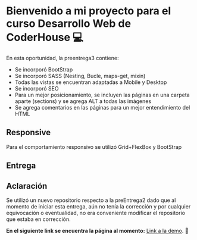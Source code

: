# Bienvenido a mi proyecto para el curso Desarrollo Web de CoderHouse 💻

En esta oportunidad, la preentrega3 contiene:

-   Se incorporó BootStrap
-   Se incorporó SASS (Nesting, Bucle, maps-get, mixin)
-   Todas las vistas se encuentran adaptadas a Mobile y Desktop
-   Se incorporó SEO
-   Para un mejor posicionamiento, se incluyen las páginas en una carpeta aparte (sections) y se agrega ALT a todas las imágenes
-   Se agrega comentarios en las páginas para un mejor entendimiento del HTML

## Responsive

Para el comportamiento responsivo se utilizó Grid+FlexBox y BootStrap

## Entrega

## Aclaración
Se utilizó un nuevo repositorio respecto a la preEntrega2 dado que al momento de iniciar esta entrega, aún no tenía la corrección y por cualquier equivocación o eventualidad, no era conveniente modificar el repositorio que estaba en corrección.

**En el siguiente link se encuentra la página al momento:** [Link a la demo](https://marianoacciaresi.github.io/PreEntrega3-Acciaresi-Mariano/). 🚀